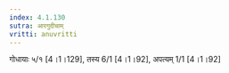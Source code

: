 ```yaml
---
index: 4.1.130
sutra: आरगुदीचाम्
vritti: anuvritti
---
```


गोधायाः ५/१ [4।1।129], तस्य 6/1 [4।1।92], अपत्यम् 1/1 [4।1।92]